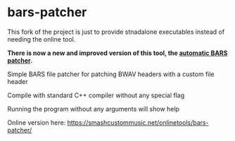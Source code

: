 # bars-patcher

This fork of the project is just to provide stnadalone executables instead of needing the online tool.

**There is now a new and improved version of this tool, the [automatic BARS patcher](https://github.com/ic-scm/automatic-bars-patcher).**

Simple BARS file patcher for patching BWAV headers with a custom file header

Compile with standard C++ compiler without any special flag

Running the program without any arguments will show help

Online version here: https://smashcustommusic.net/onlinetools/bars-patcher/

